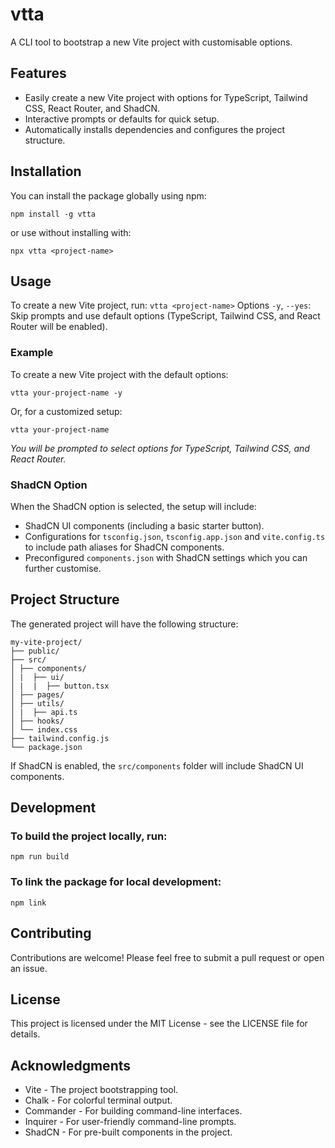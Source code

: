 # vtta

A CLI tool to bootstrap a new Vite project with customisable options.

## Features

- Easily create a new Vite project with options for TypeScript, Tailwind CSS, React Router, and ShadCN.
- Interactive prompts or defaults for quick setup.
- Automatically installs dependencies and configures the project structure.


## Installation

You can install the package globally using npm:

```
npm install -g vtta
```

or use without installing with:

```
npx vtta <project-name>
```

## Usage

To create a new Vite project, run:
`vtta <project-name>`
Options
`-y`, `--yes`: Skip prompts and use default options (TypeScript, Tailwind CSS, and React Router will be enabled).

### Example

To create a new Vite project with the default options:

```
vtta your-project-name -y
```

Or, for a customized setup:

```
vtta your-project-name
```

_You will be prompted to select options for TypeScript, Tailwind CSS, and React Router._

### ShadCN Option
When the ShadCN option is selected, the setup will include:

- ShadCN UI components (including a basic starter button).
- Configurations for `tsconfig.json`, `tsconfig.app.json` and `vite.config.ts` to include path aliases for ShadCN components.
- Preconfigured `components.json` with ShadCN settings which you can further customise.

## Project Structure

The generated project will have the following structure:

```
my-vite-project/
├── public/
├── src/
│ ├── components/
│ |  ├── ui/
│ |  |  ├── button.tsx
│ ├── pages/
│ ├── utils/
│ |  ├── api.ts
│ ├── hooks/
│ └── index.css
├── tailwind.config.js
└── package.json
```
If ShadCN is enabled, the `src/components` folder will include ShadCN UI components.

## Development

### To build the project locally, run:

`npm run build`

### To link the package for local development:

`npm link`

## Contributing

Contributions are welcome! Please feel free to submit a pull request or open an issue.

## License

This project is licensed under the MIT License - see the LICENSE file for details.

## Acknowledgments
- Vite - The project bootstrapping tool.
- Chalk - For colorful terminal output.
- Commander - For building command-line interfaces.
- Inquirer - For user-friendly command-line prompts.
- ShadCN - For pre-built components in the project.
